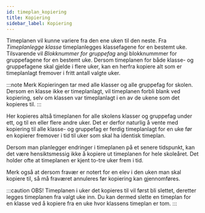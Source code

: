 ```yaml
---
id: timeplan_kopiering
title: Kopiering
sidebar_label: Kopiering
---
```

Timeplanen vil kunne variere fra den ene uken til den neste. 
Fra _Timeplanlegge klasse_ timeplanlegges klassefagene for en bestemt uke. Tilsvarende vil _Blokknummer for gruppefag_ angi blokknummmer for gruppefagene for en bestemt uke.  Dersom timeplanen for både klasse- og gruppefagene skal gjelde i flere uker, kan en herfra kopiere alt som er timeplanlagt fremover i fritt antall valgte uker.

:::note Merk
Kopieringen tar med alle klasser og alle gruppefag for skolen. Dersom en klasse ikke er timeplanlagt, vil timeplanen forbli blank ved kopiering, selv om klassen var timeplanlagt i en av de ukene som det kopieres til.
:::

Her kopieres altså timeplanen for alle skolens klasser og gruppefag under ett, og til en eller flere andre uker. Det er derfor naturlig å vente med kopiering til alle klasse- og gruppefag er ferdig timeplanlagt for en uke før en kopierer fremover i tid til uker som skal ha identisk timeplan.

Dersom man planlegger endringer i timeplanen på et senere tidspunkt, kan det være hensiktsmessig ikke å kopiere ut timeplanen for hele skoleåret. Det holder ofte at timeplanen er kjent to-tre uker frem i tid.

Merk også at dersom fravær er notert for en elev i den uken man skal kopiere til, så må fraværet annuleres før kopiering kan gjennomføres. 

:::caution OBS!
Timeplanen i uker det kopieres til vil først bli slettet, deretter legges timeplanen fra valgt uke inn. 
Du kan dermed slette en timeplan for en klasse ved å kopiere fra en uke hvor klassens timeplan er tom.
:::
